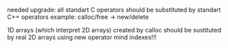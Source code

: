 needed upgrade:
 all standart C operators should be substituted by standart C++ operators
 example: calloc/free -> new/delete

 1D arrays (which interpret 2D arrays) created by calloc should be sustituted by real 2D arrays using new operator
 mind indexes!!!

